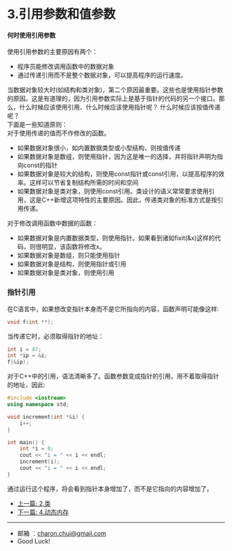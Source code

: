 3.引用参数和值参数
===

#### 何时使用引用参数

使用引用参数的主要原因有两个： 
- 程序员能修改调用函数中的数据对象
- 通过传递引用而不是整个数据对象，可以提高程序的运行速度。

当数据对象较大时(如结构和类对象)，第二个原因最重要。这些也是使用指针参数的原因。这是有道理的，因为引用参数实际上是基于指针的代码的另一个接口。那么，什么时候应该使用引用、什么时候应该使用指针呢？ 什么时候应该按值传递呢？      
下面是一些知道原则：     
对于使用传递的值而不作修改的函数。    
- 如果数据对象很小，如内置数据类型或小型结构，则按值传递
- 如果数据对象是数组，则使用指针，因为这是唯一的选择，并将指针声明为指向const的指针
- 如果数据对象是较大的结构，则使用const指针或const引用，以提高程序的效率。这样可以节省复制结构所需的时间和空间
- 如果数据对象是类对象，则使用const引用。类设计的语义常常要求使用引用，这是C++新增这项特性的主要原因。因此，传递类对象的标准方式是按引用传递。 

对于修改调用函数中数据的函数： 
 - 如果数据对象是内置数据类型，则使用指针。如果看到诸如fixit(&x)这样的代码，则很明显，该函数将修改x。
 - 如果数据对象是数组，则只能使用指针
 - 如果数据对象是结构，则使用指针或引用
 - 如果数据对象是类对象，则使用引用



### 指针引用
在C语言中，如果想改变指针本身而不是它所指向的内容，函数声明可能像这样: 
```c
void f(int **);
```
当传递它时，必须取得指针的地址： 
```c
int i = 47;
int *ip = &i;
f(&ip);
```
对于C++中的引用，语法清晰多了。函数参数变成指针的引用，用不着取得指针的地址，因此:  
```c++
#include <iostream>
using namespace std;

void increment(int *&i) {
    i++;
}

int main() {
    int *i = 0;
    cout << "i = " << i << endl;
    increment(i);
    cout << "i = " << i << endl;
}
```
通过运行这个程序，将会看到指针本身增加了，而不是它指向的内容增加了。


- [上一篇: 2.类](https://github.com/CharonChui/CPPStudyNote/blob/main/C%2B%2B%E5%85%A5%E9%97%A8/2.%E7%B1%BB.md)
- [下一篇: 4.动态内存](https://github.com/CharonChui/CPPStudyNote/blob/main/C%2B%2B%E5%85%A5%E9%97%A8/4.%E5%8A%A8%E6%80%81%E5%86%85%E5%AD%98.md)



---

- 邮箱 ：charon.chui@gmail.com  
- Good Luck! 
